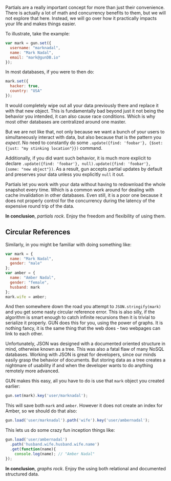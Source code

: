 Partials are a really important concept for more than just their convenience. There is actually a lot of math and concurrency benefits to them, but we will not explore that here. Instead, we will go over how it practically impacts your life and makes things easier.

To illustrate, take the example:

```javascript
var mark = gun.set({
  username: "marknadal",
  name: "Mark Nadal",
  email: "mark@gunDB.io"
});
```

In most databases, if you were to then do:

```javascript
mark.set({
  hacker: true,
  country: "USA"
});
```

It would completely wipe out all your data previously there and replace it with that new object. This is fundamentally bad beyond just it not being the behavior you intended, it can also cause race conditions. Which is why most other databases are centralized around one master.

But we are not like that, not only because we want a bunch of your users to simultaneously interact with data, but also because that is the pattern you _expect_. No need to constantly do some `.update({find: 'foobar'}, {$set: {just: "my stinking location"}})` command.

Additionally, if you did want such behavior, it is much more explicit to declare `.update({find: 'foobar'}, null).update({find: 'foobar'}, {some: "new object"})`. As a result, gun accepts partial updates by default and preserves your data unless you explicitly `null` it out.

Partials let you work with your data without having to redownload the whole snapshot every time. Which is a common work around for dealing with cache invalidation in other databases. Even still, it is a poor one because it does not properly control for the concurrency during the latency of the expensive round trip of the data.

**In conclusion**, _partials rock_. Enjoy the freedom and flexibility of using them.

## Circular References

Similarly, in you might be familiar with doing something like:

```javascript
var mark = {
  name: "Mark Nadal",
  gender: "male"
};
var amber = {
  name: "Amber Nadal",
  gender: "female",
  husband: mark
};
mark.wife = amber;
```

And then somewhere down the road you attempt to `JSON.stringify(mark)` and you get some nasty circular reference error. This is also silly, if the algorithm is smart enough to catch infinite recursions then it is trivial to serialize it properly. GUN does this for you, using the power of graphs. It is nothing fancy, it is the same thing that the web does - two webpages can link to each other.

Unfortunately, JSON was designed with a documented oriented structure in mind, otherwise known as a tree. This was also a fatal flaw of many NoSQL databases. Working with JSON is great for developers, since our minds easily grasp the behavior of documents. But storing data as a tree creates a nightmare of usability if and when the developer wants to do anything remotely more advanced.

GUN makes this easy, all you have to do is use that `mark` object you created earlier:

```javascript
gun.set(mark).key('user/marknadal');
```

This will save both `mark` and `amber`. However it does not create an index for Amber, so we should do that also:

```javascript
gun.load('user/marknadal').path('wife').key('user/ambernadal');
```

This lets us do some crazy fun inception things like:

```javascript
gun.load('user/ambernadal')
  .path('husband.wife.husband.wife.name')
  .get(function(name){
    console.log(name); // "Amber Nadal"
});
```

**In conclusion**, _graphs rock_. Enjoy the using both relational and documented structured data.